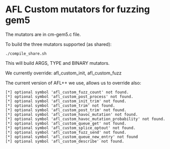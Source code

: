 # AFL Custom mutators for fuzzing gem5

The mutators are in cm-gem5.c file. 

To build the three mutators supported (as shared):
```
./compile_share.sh
```
This will build ARGS, TYPE and BINARY mutators.

We currently override: afl_custom_init, afl_custom_fuzz

The current version of AFL++ we use, allows us to override also:
```
[*] optional symbol 'afl_custom_fuzz_count' not found.
[*] optional symbol 'afl_custom_post_process' not found.
[*] optional symbol 'afl_custom_init_trim' not found.
[*] optional symbol 'afl_custom_trim' not found.
[*] optional symbol 'afl_custom_post_trim' not found.
[*] optional symbol 'afl_custom_havoc_mutation' not found.
[*] optional symbol 'afl_custom_havoc_mutation_probability' not found.
[*] optional symbol 'afl_custom_queue_get' not found.
[*] optional symbol 'afl_custom_splice_optout' not found.
[*] optional symbol 'afl_custom_fuzz_send' not found.
[*] optional symbol 'afl_custom_queue_new_entry' not found
[*] optional symbol 'afl_custom_describe' not found.
```
